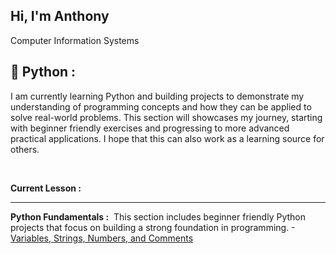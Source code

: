 ## Hi, I'm Anthony 
Computer Information Systems

<h2>🐍 Python :</h2> 
I am currently learning Python and building projects to demonstrate my understanding of programming concepts and how they can be applied to solve real-world problems. This section will showcases my journey, starting with beginner friendly exercises and progressing to more advanced practical applications. I hope that this can also work as a learning source for others.

&nbsp;

<b> Current Lesson :</b>

---

<b> Python Fundamentals :</b>
&nbsp;This section includes beginner friendly Python projects that focus on building a strong foundation in programming.
-[Variables, Strings, Numbers, and Comments]()

<!--
**Deleon-Anthony/Deleon-Anthony** is a ✨ _special_ ✨ repository because its `README.md` (this file) appears on your GitHub profile.

Here are some ideas to get you started:

- 🔭 I’m currently working on ...
- 🌱 I’m currently learning ...
- 👯 I’m looking to collaborate on ...
- 🤔 I’m looking for help with ...
- 💬 Ask me about ...
- 📫 How to reach me: ...
- 😄 Pronouns: ...
- ⚡ Fun fact: ...
-->

